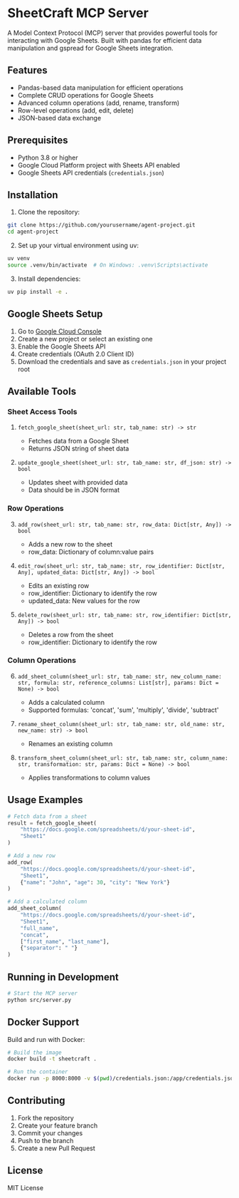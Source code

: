 # SheetCraft MCP Server

A Model Context Protocol (MCP) server that provides powerful tools for interacting with Google Sheets. Built with pandas for efficient data manipulation and gspread for Google Sheets integration.

## Features

- Pandas-based data manipulation for efficient operations
- Complete CRUD operations for Google Sheets
- Advanced column operations (add, rename, transform)
- Row-level operations (add, edit, delete)
- JSON-based data exchange

## Prerequisites

- Python 3.8 or higher
- Google Cloud Platform project with Sheets API enabled
- Google Sheets API credentials (`credentials.json`)

## Installation

1. Clone the repository:
```bash
git clone https://github.com/yourusername/agent-project.git
cd agent-project
```

2. Set up your virtual environment using uv:
```bash
uv venv
source .venv/bin/activate  # On Windows: .venv\Scripts\activate
```

3. Install dependencies:
```bash
uv pip install -e .
```

## Google Sheets Setup

1. Go to [Google Cloud Console](https://console.cloud.google.com)
2. Create a new project or select an existing one
3. Enable the Google Sheets API
4. Create credentials (OAuth 2.0 Client ID)
5. Download the credentials and save as `credentials.json` in your project root

## Available Tools

### Sheet Access Tools
1. `fetch_google_sheet(sheet_url: str, tab_name: str) -> str`
   - Fetches data from a Google Sheet
   - Returns JSON string of sheet data

2. `update_google_sheet(sheet_url: str, tab_name: str, df_json: str) -> bool`
   - Updates sheet with provided data
   - Data should be in JSON format

### Row Operations
3. `add_row(sheet_url: str, tab_name: str, row_data: Dict[str, Any]) -> bool`
   - Adds a new row to the sheet
   - row_data: Dictionary of column:value pairs

4. `edit_row(sheet_url: str, tab_name: str, row_identifier: Dict[str, Any], updated_data: Dict[str, Any]) -> bool`
   - Edits an existing row
   - row_identifier: Dictionary to identify the row
   - updated_data: New values for the row

5. `delete_row(sheet_url: str, tab_name: str, row_identifier: Dict[str, Any]) -> bool`
   - Deletes a row from the sheet
   - row_identifier: Dictionary to identify the row

### Column Operations
6. `add_sheet_column(sheet_url: str, tab_name: str, new_column_name: str, formula: str, reference_columns: List[str], params: Dict = None) -> bool`
   - Adds a calculated column
   - Supported formulas: 'concat', 'sum', 'multiply', 'divide', 'subtract'

7. `rename_sheet_column(sheet_url: str, tab_name: str, old_name: str, new_name: str) -> bool`
   - Renames an existing column

8. `transform_sheet_column(sheet_url: str, tab_name: str, column_name: str, transformation: str, params: Dict = None) -> bool`
   - Applies transformations to column values

## Usage Examples

```python
# Fetch data from a sheet
result = fetch_google_sheet(
    "https://docs.google.com/spreadsheets/d/your-sheet-id",
    "Sheet1"
)

# Add a new row
add_row(
    "https://docs.google.com/spreadsheets/d/your-sheet-id",
    "Sheet1",
    {"name": "John", "age": 30, "city": "New York"}
)

# Add a calculated column
add_sheet_column(
    "https://docs.google.com/spreadsheets/d/your-sheet-id",
    "Sheet1",
    "full_name",
    "concat",
    ["first_name", "last_name"],
    {"separator": " "}
)
```

## Running in Development

```bash
# Start the MCP server
python src/server.py
```

## Docker Support

Build and run with Docker:

```bash
# Build the image
docker build -t sheetcraft .

# Run the container
docker run -p 8000:8000 -v $(pwd)/credentials.json:/app/credentials.json sheetcraft
```

## Contributing

1. Fork the repository
2. Create your feature branch
3. Commit your changes
4. Push to the branch
5. Create a new Pull Request

## License

MIT License
